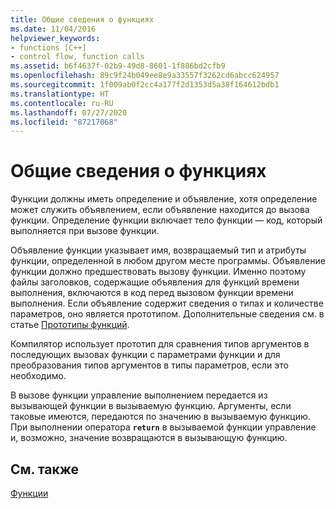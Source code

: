 ```yaml
---
title: Общие сведения о функциях
ms.date: 11/04/2016
helpviewer_keywords:
- functions [C++]
- control flow, function calls
ms.assetid: b6f4637f-02b9-49d8-8601-1f886bd2cfb9
ms.openlocfilehash: 89c9f24b049ee8e9a33557f3262cd6abcc624957
ms.sourcegitcommit: 1f009ab0f2cc4a177f2d1353d5a38f164612bdb1
ms.translationtype: HT
ms.contentlocale: ru-RU
ms.lasthandoff: 07/27/2020
ms.locfileid: "87217068"
---
```

# <a name="overview-of-functions"></a>Общие сведения о функциях

Функции должны иметь определение и объявление, хотя определение может служить объявлением, если объявление находится до вызова функции. Определение функции включает тело функции — код, который выполняется при вызове функции.

Объявление функции указывает имя, возвращаемый тип и атрибуты функции, определенной в любом другом месте программы. Объявление функции должно предшествовать вызову функции. Именно поэтому файлы заголовков, содержащие объявления для функций времени выполнения, включаются в код перед вызовом функции времени выполнения. Если объявление содержит сведения о типах и количестве параметров, оно является прототипом. Дополнительные сведения см. в статье [Прототипы функций](../c-language/function-prototypes.md).

Компилятор использует прототип для сравнения типов аргументов в последующих вызовах функции с параметрами функции и для преобразования типов аргументов в типы параметров, если это необходимо.

В вызове функции управление выполнением передается из вызывающей функции в вызываемую функцию. Аргументы, если таковые имеются, передаются по значению в вызываемую функцию. При выполнении оператора **`return`** в вызываемой функции управление и, возможно, значение возвращаются в вызывающую функцию.

## <a name="see-also"></a>См. также

[Функции](../c-language/functions-c.md)
